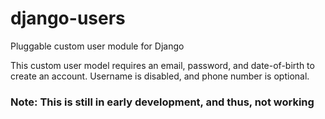 # django-users
Pluggable custom user module for Django

This custom user model requires an email, password, and date-of-birth to create an account.
Username is disabled, and phone number is optional.

### Note: This is still in early development, and thus, not working